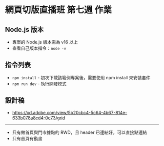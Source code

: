 # 網頁切版直播班 第七週 作業

## Node.js 版本

- 專案的 Node.js 版本需為 v16 以上
- 查看自己版本指令：`node -v`

## 指令列表

- `npm install` - 初次下載該範例專案後，需要使用 npm install 來安裝套件
- `npm run dev` - 執行開發模式

## 設計稿

- https://xd.adobe.com/view/5b20cbc4-5c64-4b67-814e-633b078a8cd4-0e73/grid

---

- 只有做首頁與門市據點的 RWD，且 header 已連結好，可以直接點連結
- 只有首頁有動畫
